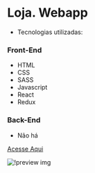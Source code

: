 # Loja. Webapp

- Tecnologias utilizadas:

### Front-End

- HTML
- CSS
- SASS
- Javascript
- React
- Redux

### Back-End

- Não há

[Acesse Aqui](https://loja-one.vercel.app/)

![!preview img](https://i.imgur.com/g9Ffs6x.png)
